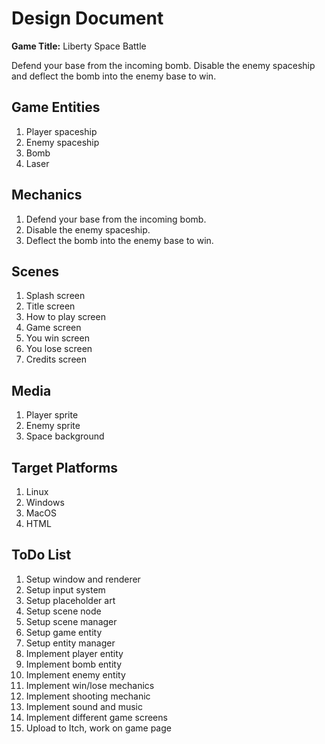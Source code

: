 # Design Document

**Game Title:** Liberty Space Battle

Defend your base from the incoming bomb.
Disable the enemy spaceship and deflect the bomb into the enemy base to win.

## Game Entities

1. Player spaceship
2. Enemy spaceship
3. Bomb
4. Laser

## Mechanics

1. Defend your base from the incoming bomb.
2. Disable the enemy spaceship.
3. Deflect the bomb into the enemy base to win.

## Scenes

1. Splash screen
2. Title screen
3. How to play screen
4. Game screen
5. You win screen
6. You lose screen
7. Credits screen

## Media

1. Player sprite
2. Enemy sprite
3. Space background

## Target Platforms

1. Linux
2. Windows
3. MacOS
4. HTML


## ToDo List

1. Setup window and renderer
2. Setup input system
3. Setup placeholder art
4. Setup scene node
5. Setup scene manager
6. Setup game entity
7. Setup entity manager
8. Implement player entity
9. Implement bomb entity
10. Implement enemy entity
11. Implement win/lose mechanics
12. Implement shooting mechanic
13. Implement sound and music
14. Implement different game screens
15. Upload to Itch, work on game page
